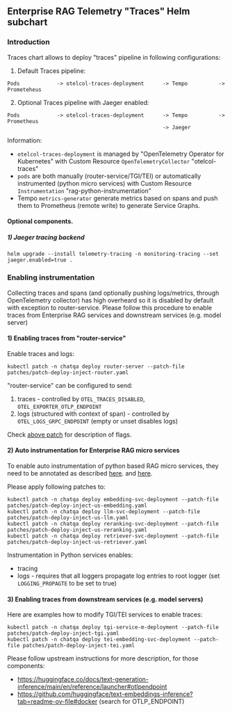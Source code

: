 ## Enterprise RAG Telemetry "Traces" Helm subchart

### Introduction

Traces chart allows to deploy "traces" pipeline in following configurations:

1) Default Traces pipeline:

```
Pods            -> otelcol-traces-deployment      -> Tempo          -> Prometeheus
```

2) Optional Traces pipeline with Jaeger enabled:

```
Pods            -> otelcol-traces-deployment      -> Tempo          -> Prometheus
                                                  -> Jaeger
```

Information:

- `otelcol-traces-deployment` is managed by "OpenTelemetry Operator for Kubernetes" with Custom Resource `OpenTelemetryCollector` "otelcol-traces"
- `pods` are both manually (router-service/TGI/TEI) or automatically instrumented (python micro services) with Custom Resource `Instrumentation` "rag-python-instrumentation"
- Tempo `metrics-generator` generate metrics based on spans and push them to Prometheus (remote write) to generate Service Graphs.

#### Optional components.

##### 1) Jaeger tracing backend

```
helm upgrade --install telemetry-tracing -n monitoring-tracing --set jaeger.enabled=true .
```

### Enabling instrumentation

Collecting traces and spans (and optionally pushing logs/metrics, through OpenTelemetry collector) has high overheard so it is disabled by default with exception to router-service.
Please follow this procedure to enable traces from Enterprise RAG services and downstream services (e.g. model server)

#### 1) Enabling traces from "router-service"

Enable traces and logs:
```
kubectl patch -n chatqa deploy router-server --patch-file patches/patch-deploy-inject-router.yaml
```

"router-service" can be configured to send:

1) traces - controlled by `OTEL_TRACES_DISABLED`,  `OTEL_EXPORTER_OTLP_ENDPOINT`
2) logs (structured with context of span) - controlled by `OTEL_LOGS_GRPC_ENDPOINT` (empty or unset disables logs)

Check [above patch](patches/patch-deploy-inject-router.yaml) for description of flags.


#### 2) Auto instrumentation for Enterprise RAG micro services

To enable auto instrumentation of python based RAG micro services, they need to be annotated as described [here](https://opentelemetry.io/docs/kubernetes/operator/automatic/#python).
and [here](https://github.com/open-telemetry/opentelemetry-operator#opentelemetry-auto-instrumentation-injection).

Please apply following patches to:
```
kubectl patch -n chatqa deploy embedding-svc-deployment --patch-file patches/patch-deploy-inject-us-embedding.yaml
kubectl patch -n chatqa deploy llm-svc-deployment --patch-file patches/patch-deploy-inject-us-llm.yaml
kubectl patch -n chatqa deploy reranking-svc-deployment --patch-file patches/patch-deploy-inject-us-reranking.yaml
kubectl patch -n chatqa deploy retriever-svc-deployment --patch-file patches/patch-deploy-inject-us-retriever.yaml
```

Instrumentation in Python services enables:
- tracing 
- logs - requires that all loggers propagate log entries to root logger (set `LOGGING_PROPAGTE` to be set to true)

#### 3) Enabling traces from downstream services (e.g. model servers)

Here are examples how to modify TGI/TEI services to enable traces:

```
kubectl patch -n chatqa deploy tgi-service-m-deployment --patch-file patches/patch-deploy-inject-tgi.yaml
kubectl patch -n chatqa deploy tei-embedding-svc-deployment --patch-file patches/patch-deploy-inject-tei.yaml
```

Please follow upstream instructions for more description, for those components:

- https://huggingface.co/docs/text-generation-inference/main/en/reference/launcher#otlpendpoint
- https://github.com/huggingface/text-embeddings-inference?tab=readme-ov-file#docker (search for OTLP_ENDPOINT) 



